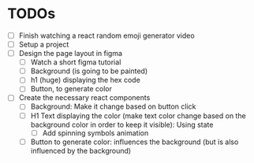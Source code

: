# TODOs

- [ ] Finish watching a react random emoji generator video
- [ ] Setup a project
- [ ] Design the page layout in figma
  - [ ] Watch a short figma tutorial
  - [ ] Background (is going to be painted)
  - [ ] h1 (huge) displaying the hex code
  - [ ] Button, to generate color
- [ ] Create the necessary react components
  - [ ] Background: Make it change based on button click
  - [ ] H1 Text displaying the color (make text color change based on the background color in order to keep it visible): Using state
    - [ ] Add spinning symbols animation
  - [ ] Button to generate color: influences the background (but is also influenced by the background)
